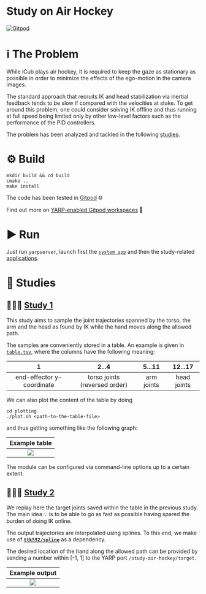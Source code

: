 Study on Air Hockey
===================

[![Gitpod](https://gitpod.io/button/open-in-gitpod.svg)](https://gitpod.io/from-referrer)

# ℹ The Problem
While iCub plays air hockey, it is required to keep the gaze as stationary as possible in order
to minimize the effects of the ego-motion in the camera images.

The standard approach that recruits IK and head stabilization via inertial feedback tends to be
slow if compared with the velocities at stake. To get around this problem, one could consider
solving IK offline and thus running at full speed being limited only by other low-level factors
such as the performance of the PID controllers.

The problem has been analyzed and tackled in the following [studies](#-studies).

# ⚙ Build
```console
mkdir build && cd build
cmake ..
make install
```
The code has been tested in [Gitpod](https://gitpod.io) 🌐

Find out more on [YARP-enabled Gitpod workspaces](https://github.com/robotology/community/discussions/459) 🔎

# ▶ Run
Just run `yarpserver`, launch first the [`system app`](./app/scripts/study-air-hockey-system.xml)
and then the study-related [applications](./app/scripts).

# 📐 Studies

## 👨🏻‍💻 [Study 1](./src/study-1.cpp)
This study aims to sample the joint trajectories spanned by the torso, the arm and the head
as found by IK while the hand moves along the allowed path.

The samples are conveniently stored in a table. An example is given in [`table.tsv`](./app/conf/table.tsv),
where the columns have the following meaning:

| 1 | 2...4 | 5...11 | 12...17 |
| :---: | :---: | :---: | :---: |
| end-effector y-coordinate | torso joints (reversed order) | arm joints | head joints |

We can also plot the content of the table by doing
```console
cd plotting
./plot.sh <path-to-the-table-file>
```
and thus getting something like the following graph:

| Example table|
| :---: |
| ![](./assets/graph.png) |

The module can be configured via command-line options up to a certain extent.

## 👨🏻‍💻 [Study 2](./src/study-2.cpp)
We replay here the target joints saved within the table in the previous study.
The main idea 💡 is to be able to go as fast as possible having spared the burden
of doing IK online.

The output trajectories are interpolated using splines. To this end, we make use of
[**`ttk592/spline`**](https://github.com/ttk592/spline) as a dependency.

The desired location of the hand along the allowed path can be provided by sending
a number within [-1, 1] to the YARP port `/study-air-hockey/target`. 

| Example output |
| :---: |
| ![](./assets/study-2.gif) |
